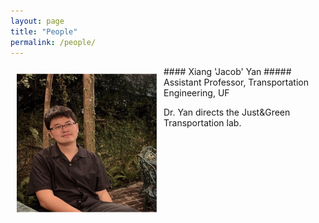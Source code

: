 ```yaml
---
layout: page
title: "People"
permalink: /people/
---
```




<img align="left" width="225" height="225" src="https://github.com/jacobyan0/jacobyan0.github.io/raw/master/images/photos/Yan.jpg" style="vertical-align:middle;margin:10px 10px"> 
#### Xiang 'Jacob' Yan
##### Assistant Professor, Transportation Engineering, UF

Dr. Yan directs the Just&Green Transportation lab.
